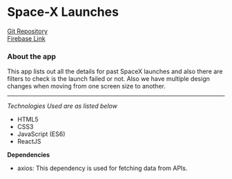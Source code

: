 # Space-X Launches
[Git Repository](https://github.com/Kamalesh-Suthar/SpaceX-Launches)  
[Firebase Link](https://spacex-5160b.web.app)

### About the app
This app lists out all the details for past SpaceX launches and also there are filters to check is the launch failed or not. Also we have multiple design changes when moving from one screen size to another.

***
_Technologies Used are as listed below_
* HTML5
* CSS3
* JavaScript (ES6)
* ReactJS

**Dependencies**
* axios:
    This dependency is used for fetching data from APIs.
